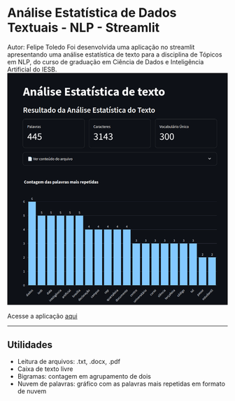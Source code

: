 # Análise Estatística de Dados Textuais - NLP - Streamlit
 Autor: Felipe Toledo
Foi desenvolvida uma aplicação no streamlit apresentando uma análise estatística de texto para a disciplina de Tópicos em NLP, do curso de graduação em Ciência de Dados e Inteligência Artificial do IESB.
![📸 Screenshot da Aplicação](./home-screenshot.png)

Acesse a aplicação [aqui](https://statstext-fixtqgab9r597uhfembw6o.streamlit.app/ "aqui")

------------

## Utilidades
- Leitura de arquivos: .txt, .docx, .pdf
- Caixa de texto livre
- Bigramas: contagem em agrupamento de dois
- Nuvem de palavras: gráfico com as palavras mais repetidas em formato de nuvem